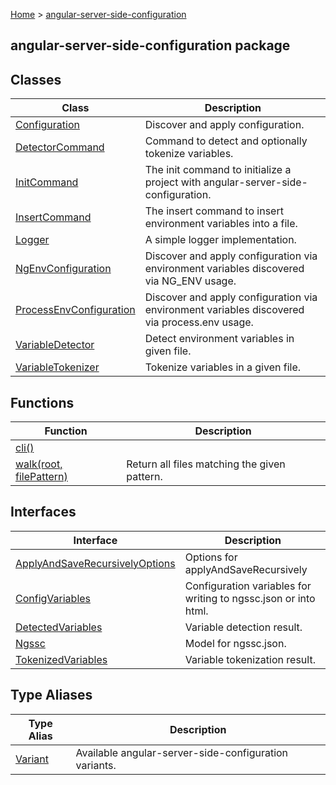 [Home](./index) &gt; [angular-server-side-configuration](./angular-server-side-configuration.md)

## angular-server-side-configuration package

## Classes

|  Class | Description |
|  --- | --- |
|  [Configuration](./angular-server-side-configuration.configuration.md) | Discover and apply configuration. |
|  [DetectorCommand](./angular-server-side-configuration.detectorcommand.md) | Command to detect and optionally tokenize variables. |
|  [InitCommand](./angular-server-side-configuration.initcommand.md) | The init command to initialize a project with angular-server-side-configuration. |
|  [InsertCommand](./angular-server-side-configuration.insertcommand.md) | The insert command to insert environment variables into a file. |
|  [Logger](./angular-server-side-configuration.logger.md) | A simple logger implementation. |
|  [NgEnvConfiguration](./angular-server-side-configuration.ngenvconfiguration.md) | Discover and apply configuration via environment variables discovered via NG\_ENV usage. |
|  [ProcessEnvConfiguration](./angular-server-side-configuration.processenvconfiguration.md) | Discover and apply configuration via environment variables discovered via process.env usage. |
|  [VariableDetector](./angular-server-side-configuration.variabledetector.md) | Detect environment variables in given file. |
|  [VariableTokenizer](./angular-server-side-configuration.variabletokenizer.md) | Tokenize variables in a given file. |

## Functions

|  Function | Description |
|  --- | --- |
|  [cli()](./angular-server-side-configuration.cli.md) |  |
|  [walk(root, filePattern)](./angular-server-side-configuration.walk.md) | Return all files matching the given pattern. |

## Interfaces

|  Interface | Description |
|  --- | --- |
|  [ApplyAndSaveRecursivelyOptions](./angular-server-side-configuration.applyandsaverecursivelyoptions.md) | Options for applyAndSaveRecursively |
|  [ConfigVariables](./angular-server-side-configuration.configvariables.md) | Configuration variables for writing to ngssc.json or into html. |
|  [DetectedVariables](./angular-server-side-configuration.detectedvariables.md) | Variable detection result. |
|  [Ngssc](./angular-server-side-configuration.ngssc.md) | Model for ngssc.json. |
|  [TokenizedVariables](./angular-server-side-configuration.tokenizedvariables.md) | Variable tokenization result. |

## Type Aliases

|  Type Alias | Description |
|  --- | --- |
|  [Variant](./angular-server-side-configuration.variant.md) | Available angular-server-side-configuration variants. |

